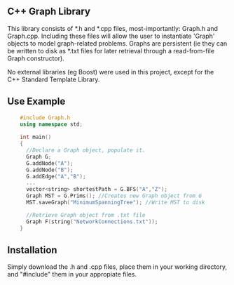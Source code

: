 ## C++ Graph Library

This library consists of *.h and *.cpp files, most-importantly: Graph.h and Graph.cpp. Including these files will allow the user to instantiate 'Graph' objects to model graph-related problems. Graphs are persistent (ie they can be written to disk as *.txt files for later retrieval through a read-from-file Graph constructor). 

No external libraries (eg Boost) were used in this project, except for the C++ Standard Template Library.

## Use Example
```c++
	#include Graph.h
	using namespace std;
    
 	int main()
 	{
      //Declare a Graph object, populate it.	
      Graph G;
      G.addNode("A"); 
      G.addNode("B");
      G.addEdge("A","B");
      ...
      vector<string> shortestPath = G.BFS("A","Z");
      Graph MST = G.Prims(); //Creates new Graph object from G
      MST.saveGraph("MinimumSpanningTree"); //Write MST to disk

      //Retrieve Graph object from .txt file
      Graph F(string("NetworkConnections.txt"));
  	}
```



## Installation

Simply download the .h and .cpp files, place them in your working directory, and "#include" them in your appropiate files.


